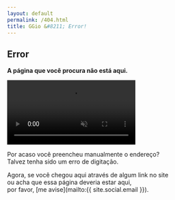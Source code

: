 ```yaml
---
layout: default
permalink: /404.html
title: GGio &#8211; Error!
---
```


## <span class="bad"> <i class="fa fa-exclamation-circle fa-lg"></i> Error  </span>

__A página que você procura não está aqui.__

<video autoplay="" loop="" muted="">
<source src="http://i.imgur.com/pFpfSn3.webm" type="video/webm">
</video>

<!--![Deu ruim.gif](/assets/img/error.gif)-->

Por acaso você preencheu manualmente o endereço? <br>
Talvez tenha sido um erro de digitação.

Agora, se você chegou aqui através de algum link no site <br> 
ou acha que essa página deveria estar aqui, <br>
por favor, [me avise](mailto:{{ site.social.email }}).

